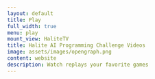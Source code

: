 ```yaml
---
layout: default
title: Play
full_width: true
menu: play
mount_view: HaliteTV
title: Halite AI Programming Challenge Videos
image: assets/images/opengraph.png
content: website
description: Watch replays your favorite games
---
```


<div id="halitetv-container"></div>

<div id="halitetv-visualizer">
</div>